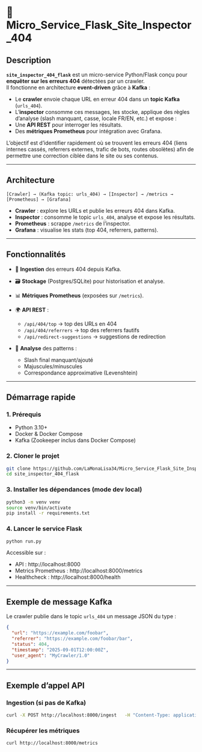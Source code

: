 # 📘 Micro_Service_Flask_Site_Inspector_404

## Description

**`site_inspector_404_flask`** est un micro-service Python/Flask conçu pour **enquêter sur les erreurs 404** détectées par un crawler.  
Il fonctionne en architecture **event-driven** grâce à **Kafka** :  

- Le **crawler** envoie chaque URL en erreur 404 dans un **topic Kafka** (`urls_404`).  
- L’**inspector** consomme ces messages, les stocke, applique des règles d’analyse (slash manquant, casse, locale FR/EN, etc.) et expose :  
- Une **API REST** pour interroger les résultats.  
- Des **métriques Prometheus** pour intégration avec Grafana.  

L’objectif est d’identifier rapidement où se trouvent les erreurs 404 (liens internes cassés, referrers externes, trafic de bots, routes obsolètes) afin de permettre une correction ciblée dans le site ou ses contenus.

---

## Architecture

```
[Crawler] → (Kafka topic: urls_404) → [Inspector] → /metrics → [Prometheus] → [Grafana]
```

- **Crawler** : explore les URLs et publie les erreurs 404 dans Kafka.  
- **Inspector** : consomme le topic `urls_404`, analyse et expose les résultats.  
- **Prometheus** : scrappe `/metrics` de l’inspector.  
- **Grafana** : visualise les stats (top 404, referrers, patterns).  

---

## Fonctionnalités

- 🔎 **Ingestion** des erreurs 404 depuis Kafka.  
- 🗃️ **Stockage** (Postgres/SQLite) pour historisation et analyse.  
- 📊 **Métriques Prometheus** (exposées sur `/metrics`).  
- 🌍 **API REST** :
  - `/api/404/top` → top des URLs en 404  
  - `/api/404/referrers` → top des referrers fautifs  
  - `/api/redirect-suggestions` → suggestions de redirection  
  
- 🧩 **Analyse** des patterns :  
  - Slash final manquant/ajouté  
  - Majuscules/minuscules  
  - Correspondance approximative (Levenshtein)  

---

## Démarrage rapide

### 1. Prérequis
- Python 3.10+  
- Docker & Docker Compose  
- Kafka (Zookeeper inclus dans Docker Compose)  

### 2. Cloner le projet
```bash
git clone https://github.com/LaMonaLisa34/Micro_Service_Flask_Site_Inspector_404.git
cd site_inspector_404_flask
```

### 3. Installer les dépendances (mode dev local)
```bash
python3 -m venv venv
source venv/bin/activate
pip install -r requirements.txt
```

### 4. Lancer le service Flask
```bash
python run.py
```

Accessible sur :  
- API : http://localhost:8000  
- Metrics Prometheus : http://localhost:8000/metrics  
- Healthcheck : http://localhost:8000/health  

---

## Exemple de message Kafka

Le crawler publie dans le topic `urls_404` un message JSON du type :  

```json
{
  "url": "https://example.com/foobar",
  "referrer": "https://example.com/foobar/bar",
  "status": 404,
  "timestamp": "2025-09-01T12:00:00Z",
  "user_agent": "MyCrawler/1.0"
}
```

---

## Exemple d’appel API

### Ingestion (si pas de Kafka)
```bash
curl -X POST http://localhost:8000/ingest   -H "Content-Type: application/json"   -d '{"path":"/fr/race/test","source":"crawler"}'
```

### Récupérer les métriques
```bash
curl http://localhost:8000/metrics
```
